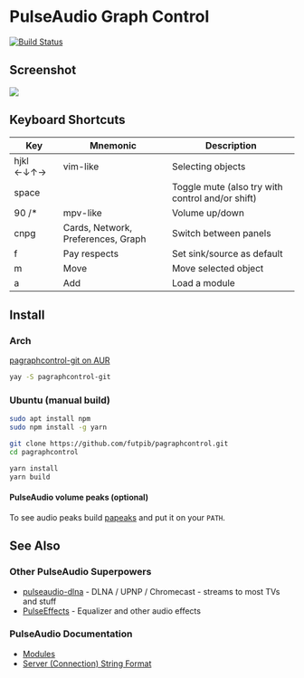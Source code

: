 # PulseAudio Graph Control
[
![Build Status](https://travis-ci.org/futpib/pagraphcontrol.svg?branch=master)](https://travis-ci.org/futpib/pagraphcontrol)

## Screenshot

![](https://i.imgur.com/rq4UJb2.png)

## Keyboard Shortcuts

| Key           | Mnemonic       | Description           |
| ------------- | -------------- | --------------------- |
| hjkl ←↓↑→     | vim-like       | Selecting objects     |
| space         |                | Toggle mute (also try with control and/or shift) |
| 90 /*         | mpv-like       | Volume up/down        |
| cnpg          | Cards, Network, Preferences, Graph | Switch between panels |
| f             | Pay respects   | Set sink/source as default |
| m             | Move           | Move selected object  |
| a             | Add            | Load a module         |

## Install

### Arch

[pagraphcontrol-git on AUR](https://aur.archlinux.org/packages/pagraphcontrol-git)

```bash
yay -S pagraphcontrol-git
```

### Ubuntu (manual build) 

```bash
sudo apt install npm
sudo npm install -g yarn

git clone https://github.com/futpib/pagraphcontrol.git
cd pagraphcontrol

yarn install
yarn build
```

#### PulseAudio volume peaks (optional)
To see audio peaks build [papeaks](https://github.com/futpib/papeaks) and put it on your `PATH`.

## See Also

### Other PulseAudio Superpowers

* [pulseaudio-dlna](https://github.com/masmu/pulseaudio-dlna) - DLNA / UPNP / Chromecast - streams to most TVs and stuff
* [PulseEffects](https://github.com/wwmm/pulseeffects) - Equalizer and other audio effects

### PulseAudio Documentation

* [Modules](https://www.freedesktop.org/wiki/Software/PulseAudio/Documentation/User/Modules/)
* [Server (Connection) String Format](https://www.freedesktop.org/wiki/Software/PulseAudio/Documentation/User/ServerStrings/)

